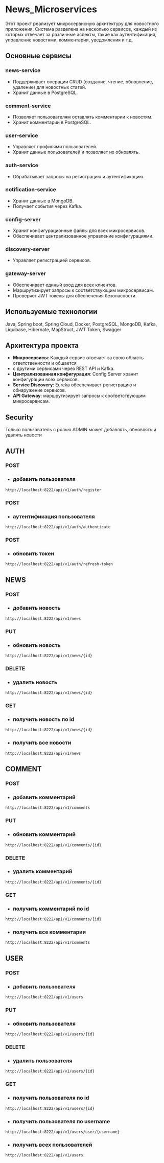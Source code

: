 # News_Microservices
Этот проект реализует микросервисную архитектуру для новостного приложения. 
Система разделена на несколько сервисов, каждый из которых отвечает за различные аспекты, такие как аутентификация, 
управление новостями, комментарии, уведомления и т.д.

## Основные сервисы

### news-service
- Поддерживает операции CRUD (создание, чтение, обновление, удаление) для новостных статей.
- Хранит данные в PostgreSQL.

### comment-service
- Позволяет пользователям оставлять комментарии к новостям.
- Хранит комментарии в PostgreSQL.

### user-service
- Управляет профилями пользователей.
- Хранит данные пользователей и позволяет их обновлять.

### auth-service
- Обрабатывает запросы на регистрацию и аутентификацию.

### notification-service
- Хранит данные в MongoDB.
- Получает события через Kafka.

### config-server
- Хранит конфигурационные файлы для всех микросервисов.
- Обеспечивает централизованное управление конфигурациями.

### discovery-server
- Управляет регистрацией сервисов.

### gateway-server
- Обеспечивает единый вход для всех клиентов.
- Маршрутизирует запросы к соответствующим микросервисам.
- Проверяет JWT токены для обеспечения безопасности.

## Используемые технологии
Java, Spring boot, Spring Cloud, Docker, PostgreSQL, MongoDB, Kafka, 
Liquibase, Hibernate, MapStruct, JWT Token, Swagger

## Архитектура проекта
- **Микросервисы**: Каждый сервис отвечает за свою область ответственности и общается 
- с другими сервисами через REST API и Kafka.
- **Централизованная конфигурация**: Config Server хранит конфигурации всех сервисов.
- **Service Discovery**: Eureka обеспечивает регистрацию и обнаружение сервисов.
- **API Gateway**: маршрутизирует запросы к соответствующим микросервисам.

## Security
Только пользователь с ролью ADMIN может добавлять, обновлять и удалять новости

## AUTH
### POST
* ### добавить пользователя
```
http://localhost:8222/api/v1/auth/register
```
### POST
* ### аутентификация пользователя
```
http://localhost:8222/api/v1/auth/authenticate
```
### POST
* ### обновить токен
```
http://localhost:8222/api/v1/auth/refresh-token
```

## NEWS
### POST
* ### добавить новость
```
http://localhost:8222/api/v1/news
```
### PUT
* ### обновить новость
```
http://localhost:8222/api/v1/news/{id}
```
### DELETE
* ### удалить новость
```
http://localhost:8222/api/v1/news/{id}
```
### GET
* ### получить новость по id
```
http://localhost:8222/api/v1/news/{id}
```
* ### получить все новости
```
http://localhost:8222/api/v1/news
```
## COMMENT
### POST
* ### добавить комментарий
```
http://localhost:8222/api/v1/comments
```
### PUT
* ### обновить комментарий
```
http://localhost:8222/api/v1/comments/{id}
```
### DELETE
* ### удалить комментарий
```
http://localhost:8222/api/v1/comments/{id}
```
### GET
* ### получить комментарий по id
```
http://localhost:8222/api/v1/comments/{id}
```
* ### получить все комментарии
```
http://localhost:8222/api/v1/comments
```
## USER
### POST
* ### добавить пользователя
```
http://localhost:8222/api/v1/users
```
### PUT
* ### обновить пользователя
```
http://localhost:8222/api/v1/users/{id}
```
### DELETE
* ### удалить пользователя
```
http://localhost:8222/api/v1/users/{id}
```
### GET
* ### получить пользователя по id
```
http://localhost:8222/api/v1/users/{id}
```
* ### получить пользователя по username
```
http://localhost:8222/api/v1/users/user/{username}
```
* ### получить всех пользователей
```
http://localhost:8222/api/v1/users
```